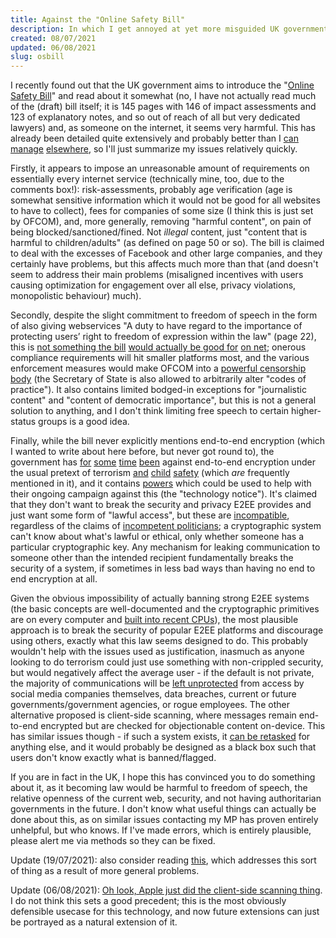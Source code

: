 ```yaml
---
title: Against the "Online Safety Bill"
description: In which I get annoyed at yet more misguided UK government behaviour.
created: 08/07/2021
updated: 06/08/2021
slug: osbill
---
```

I recently found out that the UK government aims to introduce the "[Online Safety Bill](https://www.gov.uk/government/publications/draft-online-safety-bill)" and read about it somewhat (no, I have not actually read much of the (draft) bill itself; it is 145 pages with 146 of impact assessments and 123 of explanatory notes, and so out of reach of all but very dedicated lawyers) and, as someone on the internet, it seems very harmful. This has already been detailed quite extensively and probably better than I [can](https://techcrunch.com/2021/05/12/uk-publishes-draft-online-safety-bill/) [manage](https://www.openrightsgroup.org/blog/access-denied-service-blocking-in-the-online-safety-bill/) [elsewhere](https://matrix.org/blog/2021/05/19/how-the-u-ks-online-safety-bill-threatens-matrix), so I'll just summarize my issues relatively quickly. 

Firstly, it appears to impose an unreasonable amount of requirements on essentially every internet service (technically mine, too, due to the comments box!): risk-assessments, probably age verification (age is somewhat sensitive information which it would not be good for all websites to have to collect), fees for companies of some size (I think this is just set by OFCOM), and, more generally, removing "harmful content", on pain of being blocked/sanctioned/fined. Not *illegal* content, just "content that is harmful to children/adults" (as defined on page 50 or so). The bill is claimed to deal with the excesses of Facebook and other large companies, and they certainly have problems, but this affects much more than that (and doesn't seem to address their main problems (misaligned incentives with users causing optimization for engagement over all else, privacy violations, monopolistic behaviour) much).

Secondly, despite the slight commitment to freedom of speech in the form of also giving webservices "A duty to have regard to the importance of protecting users’ right to freedom of expression within the law" (page 22), this is [not something the bill](https://www.theregister.com/2021/06/23/online_safety_bill_legal_type_legal_say/) [would actually be good for](https://www.bbc.co.uk/news/technology-57569336) [on net](https://cpj.org/2021/05/uk-online-safety-bill-raises-censorship-concerns-and-questions-on-future-of-encryption/); onerous compliance requirements will hit smaller platforms most, and the various enforcement measures would make OFCOM into a [powerful censorship body](https://www.openrightsgroup.org/blog/is-government-preparing-to-censor-discussions-about-migration/) (the Secretary of State is also allowed to arbitrarily alter "codes of practice"). It also contains limited bodged-in exceptions for "journalistic content" and "content of democratic importance", but this is not a general solution to anything, and I don't think limiting free speech to certain higher-status groups is a good idea.

Finally, while the bill never explicitly mentions end-to-end encryption (which I wanted to write about here before, but never got round to), the government has [for](https://www.gov.uk/government/publications/international-statement-end-to-end-encryption-and-public-safety) [some](https://www.techdirt.com/articles/20210402/23434546545/uk-politicians-getting-serious-about-ending-end-to-end-encryption.shtml) [time](https://www.techdirt.com/articles/20190928/18254143088/no-new-agreement-to-share-data-between-us-uk-law-enforcement-does-not-require-encryption-backdoors.shtml) [been](https://www.telegraph.co.uk/news/2017/07/31/dont-want-ban-encryption-inability-see-terrorists-plotting-online/) against end-to-end encryption under the usual pretext of terrorism [and](https://www.childrenscommissioner.gov.uk/report/access-denied-how-end-to-end-encryption-threatens-childrens-safety-online/) [child](https://www.gov.uk/guidance/private-and-public-channels-improve-the-safety-of-your-online-platform) [safety](https://techcrunch.com/2021/06/30/uk-tells-messaging-apps-not-to-use-e2e-encryption-for-kids-accounts/) (which *are* frequently mentioned in it), and it contains [powers](https://www.openrightsgroup.org/blog/endgame-for-end-to-end-encryption/) which could be used to help with their ongoing campaign against this (the "technology notice"). It's claimed that they don't want to break the security and privacy E2EE provides and just want some form of "lawful access", but these are [incompatible](https://www.schneier.com/wp-content/uploads/2016/09/paper-keys-under-doormats-CSAIL.pdf), regardless of the claims of [incompetent politicians](https://www.theguardian.com/technology/2017/apr/04/amber-rudd-necessary-hashtags-confusion-online-images-videos-home-office); a cryptographic system can't know about what's lawful or ethical, only whether someone has a particular cryptographic key. Any mechanism for leaking communication to someone other than the intended recipient fundamentally breaks the security of a system, if sometimes in less bad ways than having no end to end encryption at all.

Given the obvious impossibility of actually banning strong E2EE systems (the basic concepts are well-documented and the cryptographic primitives are on every computer and [built into recent CPUs](https://en.wikipedia.org/wiki/AES_instruction_set)), the most plausible approach is to break the security of popular E2EE platforms and discourage using others, exactly what this law seems designed to do. This probably wouldn't help with the issues used as justification, inasmuch as anyone looking to do terrorism could just use something with non-crippled security, but would negatively affect the average user - if the default is not private, the majority of communications will be [left unprotected](https://matrix.org/blog/2020/10/19/combating-abuse-in-matrix-without-backdoors) from access by social media companies themselves, data breaches, current or future governments/government agencies, or rogue employees. The other alternative proposed is client-side scanning, where messages remain end-to-end encrypted but are checked for objectionable content on-device. This has similar issues though - if such a system exists, it [can be retasked](https://twitter.com/matthew_d_green/status/1392814211122843651) for anything else, and it would probably be designed as a black box such that users don't know exactly what is banned/flagged.

If you are in fact in the UK, I hope this has convinced you to do something about it, as it becoming law would be harmful to freedom of speech, the relative openness of the current web, security, and not having authoritarian governments in the future. I don't know what useful things can actually be done about this, as on similar issues contacting my MP has proven entirely unhelpful, but who knows. If I've made errors, which is entirely plausible, please alert me via methods so they can be fixed.

Update (19/07/2021): also consider reading [this](https://boingboing.net/2012/01/10/lockdown.html), which addresses this sort of thing as a result of more general problems.

Update (06/08/2021): [Oh look, Apple just did the client-side scanning thing](https://appleprivacyletter.com/). I do not think this sets a good precedent; this is the most obviously defensible usecase for this technology, and now future extensions can just be portrayed as a natural extension of it.